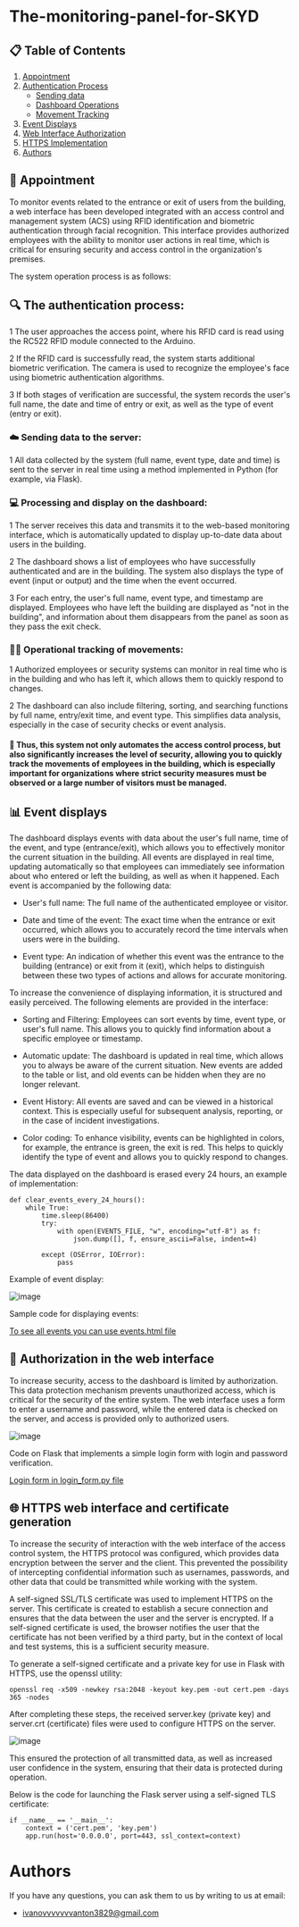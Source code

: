 # The-monitoring-panel-for-SKYD

## 📋 Table of Contents

1. [Appointment](#-appointment)
2. [Authentication Process](#-the-authentication-process)
   - [Sending data](#%EF%B8%8F-sending-data-to-the-server)
   - [Dashboard Operations](#-processing-and-display-on-the-dashboard)
   - [Movement Tracking](#%EF%B8%8F-operational-tracking-of-movements)
3. [Event Displays](#-event-displays)
4. [Web Interface Authorization](#-authorization-in-the-web-interface)
5. [HTTPS Implementation](#-https-web-interface-and-certificate-generation)
6. [Authors](#authors)

## 📍 Appointment

To monitor events related to the entrance or exit of users from the building, a web interface has been developed integrated with an access control and management system (ACS) using RFID identification and biometric authentication through facial recognition. This interface provides authorized employees with the ability to monitor user actions in real time, which is critical for ensuring security and access control in the organization's premises.

The system operation process is as follows:

## 🔍 The authentication process:

1 The user approaches the access point, where his RFID card is read using the RC522 RFID module connected to the Arduino.

2 If the RFID card is successfully read, the system starts additional biometric verification. The camera is used to recognize the employee's face using biometric authentication algorithms.

3 If both stages of verification are successful, the system records the user's full name, the date and time of entry or exit, as well as the type of event (entry or exit).

### ☁️ Sending data to the server:

1 All data collected by the system (full name, event type, date and time) is sent to the server in real time using a method implemented in Python (for example, via Flask).

### 💻 Processing and display on the dashboard:

1 The server receives this data and transmits it to the web-based monitoring interface, which is automatically updated to display up-to-date data about users in the building.

2 The dashboard shows a list of employees who have successfully authenticated and are in the building. The system also displays the type of event (input or output) and the time when the event occurred.

3 For each entry, the user's full name, event type, and timestamp are displayed. Employees who have left the building are displayed as "not in the building", and information about them disappears from the panel as soon as they pass the exit check.

### 🚶‍♂️ Operational tracking of movements:

1 Authorized employees or security systems can monitor in real time who is in the building and who has left it, which allows them to quickly respond to changes.

2 The dashboard can also include filtering, sorting, and searching functions by full name, entry/exit time, and event type. This simplifies data analysis, especially in the case of security checks or event analysis.

#### 📍 Thus, this system not only automates the access control process, but also significantly increases the level of security, allowing you to quickly track the movements of employees in the building, which is especially important for organizations where strict security measures must be observed or a large number of visitors must be managed.

## 📊 Event displays

The dashboard displays events with data about the user's full name, time of the event, and type (entrance/exit), which allows you to effectively monitor the current situation in the building. All events are displayed in real time, updating automatically so that employees can immediately see information about who entered or left the building, as well as when it happened. Each event is accompanied by the following data:

- User's full name: The full name of the authenticated employee or visitor.

- Date and time of the event: The exact time when the entrance or exit occurred, which allows you to accurately record the time intervals when users were in the building.

- Event type: An indication of whether this event was the entrance to the building (entrance) or exit from it (exit), which helps to distinguish between these two types of actions and allows for accurate monitoring.

To increase the convenience of displaying information, it is structured and easily perceived. The following elements are provided in the interface:

- Sorting and Filtering: Employees can sort events by time, event type, or user's full name. This allows you to quickly find information about a specific employee or timestamp.

- Automatic update: The dashboard is updated in real time, which allows you to always be aware of the current situation. New events are added to the table or list, and old events can be hidden when they are no longer relevant.

- Event History: All events are saved and can be viewed in a historical context. This is especially useful for subsequent analysis, reporting, or in the case of incident investigations.

- Color coding: To enhance visibility, events can be highlighted in colors, for example, the entrance is green, the exit is red. This helps to quickly identify the type of event and allows you to quickly respond to changes.

The data displayed on the dashboard is erased every 24 hours, an example of implementation:

```
def clear_events_every_24_hours():
    while True:
        time.sleep(86400)  
        try:
            with open(EVENTS_FILE, "w", encoding="utf-8") as f:
                json.dump([], f, ensure_ascii=False, indent=4)

        except (OSError, IOError):
            pass
```
Example of event display:

![image](https://github.com/user-attachments/assets/4a6be65d-2f09-4e25-a8fb-e6c2bdeda11c)

Sample code for displaying events:

[To see all events you can use events.html file](events.html)

## 🔐 Authorization in the web interface

To increase security, access to the dashboard is limited by authorization. This data protection mechanism prevents unauthorized access, which is critical for the security of the entire system. The web interface uses a form to enter a username and password, while the entered data is checked on the server, and access is provided only to authorized users.

![image](https://github.com/user-attachments/assets/e3d17a9a-e374-40ef-b42d-d4a410c4b2fa)

Сode on Flask that implements a simple login form with login and password verification.

[Login form in login_form.py file](login_form.py)

## 🌐 HTTPS web interface and certificate generation

To increase the security of interaction with the web interface of the access control system, the HTTPS protocol was configured, which provides data encryption between the server and the client. This prevented the possibility of intercepting confidential information such as usernames, passwords, and other data that could be transmitted while working with the system.

A self-signed SSL/TLS certificate was used to implement HTTPS on the server. This certificate is created to establish a secure connection and ensures that the data between the user and the server is encrypted. If a self-signed certificate is used, the browser notifies the user that the certificate has not been verified by a third party, but in the context of local and test systems, this is a sufficient security measure.

To generate a self-signed certificate and a private key for use in Flask with HTTPS,  use the openssl utility:

```
openssl req -x509 -newkey rsa:2048 -keyout key.pem -out cert.pem -days 365 -nodes
```

After completing these steps, the received server.key (private key) and server.crt (certificate) files were used to configure HTTPS on the server.

![image](https://github.com/user-attachments/assets/7ee0fdce-e2a3-4258-b582-ffacaa146eab)

This ensured the protection of all transmitted data, as well as increased user confidence in the system, ensuring that their data is protected during operation.

Below is the code for launching the Flask server using a self-signed TLS certificate:

```
if __name__ == '__main__':
    context = ('cert.pem', 'key.pem')  
    app.run(host='0.0.0.0', port=443, ssl_context=context)
```

# Authors
If you have any questions, you can ask them to us by writing to us at email:
- ivanovvvvvvvanton3829@gmail.com
